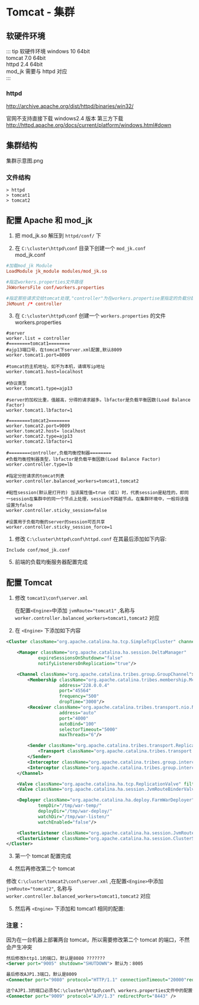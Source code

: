 # Tomcat - 集群

## 软硬件环境
::: tip  软硬件环境
windows 10 64bit   
tomcat 7.0 64bit  
httpd 2.4 64bit  
mod_jk 需要与 httpd 对应  
::: 
### httpd
http://archive.apache.org/dist/httpd/binaries/win32/  

官网不支持直接下载 windows2.4 版本 第三方下载
http://httpd.apache.org/docs/current/platform/windows.html#down

## 集群结构
<!-- ![](../images/集群示意图.png) -->

集群示意图.png

### 文件结构
```
> httpd
> tomcat1
> tomcat2
```
## 配置 Apache 和 mod_jk

1. 把 mod_jk.so 解压到 `httpd/conf/` 下

2. 在 `C:\cluster\httpd\conf` 目录下创建一个 `mod_jk.conf`  
mod_jk.conf
``` conf
#加载mod_jk Module
LoadModule jk_module modules/mod_jk.so

#指定workers.properties文件路径 
JkWorkersFile conf/workers.properties

#指定那些请求交给tomcat处理,"controller"为在workers.propertise里指定的负载分配控制器名
JkMount /* controller
```

3. 在 `C:\cluster\httpd\conf` 创建一个 `workers.properties` 的文件  
workers.properties
```
#server
worker.list = controller
#========tomcat1========
#ajp13端口号，在tomcat下server.xml配置,默认8009
worker.tomcat1.port=8009

#tomcat的主机地址，如不为本机，请填写ip地址 
worker.tomcat1.host=localhost

#协议类型
worker.tomcat1.type=ajp13

#server的加权比重，值越高，分得的请求越多。lbfactor是负载平衡因数(Load Balance Factor)
worker.tomcat1.lbfactor=1

#========tomcat2========
worker.tomcat2.port=9009
worker.tomcat2.host= localhost
worker.tomcat2.type=ajp13
worker.tomcat2.lbfactor=1

#========controller,负载均衡控制器========
#负载均衡控制器类型，lbfactor是负载平衡因数(Load Balance Factor)
worker.controller.type=lb

#指定分担请求的tomcat列表
worker.controller.balanced_workers=tomcat1,tomcat2

#粘性session(默认是打开的) 当该属性值=true（或1）时，代表session是粘性的，即同一session在集群中的同一个节点上处理，session不跨越节点。在集群环境中，一般将该值设置为false
worker.controller.sticky_session=false

#设置用于负载均衡的server的session可否共享
worker.controller.sticky_session_force=1
``` 

1. 修改 `C:\cluster\httpd\conf\httpd.conf` 在其最后添加如下内容:
```
Include conf/mod_jk.conf
```

5. 前端的负载均衡服务器配置完成


## 配置 Tomcat

1. 修改 `tomcat1\conf\server.xml`  

    在配置`<Engine>`中添加 `jvmRoute="tomcat1"` ,名称与 `worker.controller.balanced_workers=tomcat1,tomcat2` 对应

2. 在 `<Engine>` 下添加如下内容
``` xml
<Cluster className="org.apache.catalina.ha.tcp.SimpleTcpCluster" channelSendOptions="8">

    <Manager className="org.apache.catalina.ha.session.DeltaManager"
            expireSessionsOnShutdown="false"
            notifyListenersOnReplication="true"/>

    <Channel className="org.apache.catalina.tribes.group.GroupChannel">
        <Membership className="org.apache.catalina.tribes.membership.McastService"
                    address="228.0.0.4"
                    port="45564"
                    frequency="500"
                    dropTime="3000"/>
        <Receiver className="org.apache.catalina.tribes.transport.nio.NioReceiver"
                    address="auto"
                    port="4000"
                    autoBind="100"
                    selectorTimeout="5000"
                    maxThreads="6"/>

        <Sender className="org.apache.catalina.tribes.transport.ReplicationTransmitter">
            <Transport className="org.apache.catalina.tribes.transport.nio.PooledParallelSender"/>
        </Sender>
        <Interceptor className="org.apache.catalina.tribes.group.interceptors.TcpFailureDetector"/>
        <Interceptor className="org.apache.catalina.tribes.group.interceptors.MessageDispatch15Interceptor"/>
    </Channel>

    <Valve className="org.apache.catalina.ha.tcp.ReplicationValve" filter=""/>
    <Valve className="org.apache.catalina.ha.session.JvmRouteBinderValve"/>

    <Deployer className="org.apache.catalina.ha.deploy.FarmWarDeployer"
            tempDir="/tmp/war-temp/"
            deployDir="/tmp/war-deploy/"
            watchDir="/tmp/war-listen/"
            watchEnabled="false"/>

    <ClusterListener className="org.apache.catalina.ha.session.JvmRouteSessionIDBinderListener"/>
    <ClusterListener className="org.apache.catalina.ha.session.ClusterSessionListener"/>
</Cluster>
```
3. 第一个 tomcat 配置完成

4. 然后再修改第二个 tomcat  

修改 `C:\cluster\tomcat2\conf\server.xml` ,在配置`<Engine>`中添加 `jvmRoute="tomcat2"`,  名称与 `worker.controller.balanced_workers=tomcat1,tomcat2` 对应

5. 然后再 `<Engine>` 下添加和 tomcat1 相同的配置:


### 注意：
因为在一台机器上部署两台 tomcat，所以需要修改第二个 tomcat 的端口，不然会产生冲突
``` xml
然后修改http1.1的端口，默认是8080 ???????
<Server port="9005" shutdown="SHUTDOWN"> 默认为：8005

最后修改AJP1.3端口，默认是8009
<Connector port="9080" protocol="HTTP/1.1" connectionTimeout="20000"redirectPort="8443" /> 

这个AJP1.3的端口必须与C:\cluster\httpd\conf\ workers.properties文件中的配置保持一下
<Connector port="9009" protocol="AJP/1.3" redirectPort="8443" />
```


